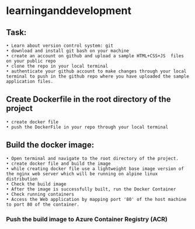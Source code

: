 # learninganddevelopment

## Task:

	• Learn about version control system: git
	• download and install git bash on your machine
	• create an account on github and upload a sample HTML+CSS+JS  files on your public repo
	• clone the repo in your local terminal
	• authenticate your github account to make changes through your local terminal to push in the github repo where you have uploaded the sample application files.

## Create Dockerfile in the root directory of the project 

	• create docker file
	• push the DockerFile in your repo through your local terminal
 
## Build the docker image: 

	• Open terminal and navigate to the root directory of the project. 
	• create docker file and build the image
	• while creating docker file use a lightweight base image version of the nginx web server which will be running on alpine linux distribution
	• Check the build image
	• After the image is successfully built, run the Docker Container 
	• Check running containers 
	• Access the Web application by mapping port '80' of the host machine to port 80 of the container.

### Push the build image to Azure Container Registry (ACR)

